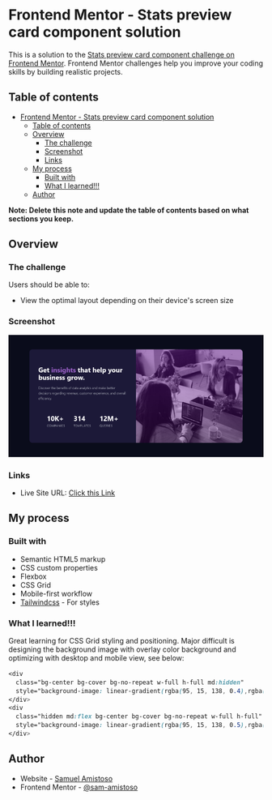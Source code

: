 # Frontend Mentor - Stats preview card component solution

This is a solution to the [Stats preview card component challenge on Frontend Mentor](https://www.frontendmentor.io/challenges/stats-preview-card-component-8JqbgoU62). Frontend Mentor challenges help you improve your coding skills by building realistic projects.

## Table of contents

- [Frontend Mentor - Stats preview card component solution](#frontend-mentor---stats-preview-card-component-solution)
  - [Table of contents](#table-of-contents)
  - [Overview](#overview)
    - [The challenge](#the-challenge)
    - [Screenshot](#screenshot)
    - [Links](#links)
  - [My process](#my-process)
    - [Built with](#built-with)
    - [What I learned!!!](#what-i-learned)
  - [Author](#author)

**Note: Delete this note and update the table of contents based on what sections you keep.**

## Overview

### The challenge

Users should be able to:

- View the optimal layout depending on their device's screen size

### Screenshot

![](./assets/images/Screen%20Shot%20Desktop%20View.png)

### Links

- Live Site URL: [Click this Link](https://sam-amistoso.github.io/stats-preview-card-component/)

## My process

### Built with

- Semantic HTML5 markup
- CSS custom properties
- Flexbox
- CSS Grid
- Mobile-first workflow
- [Tailwindcss](https://tailwindcss.com/) - For styles

### What I learned!!!

Great learning for CSS Grid styling and positioning. Major difficult is designing the background image with overlay color background and optimizing with desktop and mobile view, see below:

```css
<div
  class="bg-center bg-cover bg-no-repeat w-full h-full md:hidden"
  style="background-image: linear-gradient(rgba(95, 15, 138, 0.4),rgba(95, 15, 138, 0.3)),url(assets/images/image-header-mobile.jpg);">
</div>
<div
  class="hidden md:flex bg-center bg-cover bg-no-repeat w-full h-full"
  style="background-image: linear-gradient(rgba(95, 15, 138, 0.5),rgba(95, 15, 138, 0.3)),url(assets/images/image-header-desktop.jpg);">
</div>
```

## Author

- Website - [Samuel Amistoso](https://sam-amistoso-portfolio.vercel.app/)
- Frontend Mentor - [@sam-amistoso](https://www.frontendmentor.io/profile/sam-amistoso)

